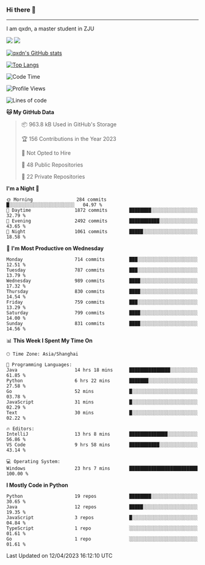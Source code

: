 ### Hi there 👋
---

I am qxdn, a master student in ZJU

[![](https://img.shields.io/badge/blog-qxdn-brightgreen?style=for-the-badge&logo=hexo)](https://qianxu.run) [![](https://img.shields.io/badge/bilibili-qxdn-ff69b4?style=for-the-badge&logo=Bilibili)](https://space.bilibili.com/11674667)


[![qxdn's GitHub stats](https://github-readme-stats.vercel.app/api?username=qxdn&count_private=true&show_icons=true)](https://github.com/qxdn)

[![Top Langs](https://github-readme-stats.vercel.app/api/top-langs/?username=qxdn&layout=compact)](https://github.com/qxdn)

<!--START_SECTION:waka-->
![Code Time](http://img.shields.io/badge/Code%20Time-972%20hrs%2030%20mins-blue)

![Profile Views](http://img.shields.io/badge/Profile%20Views-5-blue)

![Lines of code](https://img.shields.io/badge/From%20Hello%20World%20I%27ve%20Written-10.3%20million%20lines%20of%20code-blue)

**🐱 My GitHub Data** 

> 📦 963.8 kB Used in GitHub's Storage 
 > 
> 🏆 156 Contributions in the Year 2023
 > 
> 🚫 Not Opted to Hire
 > 
> 📜 48 Public Repositories 
 > 
> 🔑 22 Private Repositories 
 > 
**I'm a Night 🦉** 

```text
🌞 Morning                284 commits         █░░░░░░░░░░░░░░░░░░░░░░░░   04.97 % 
🌆 Daytime                1872 commits        ████████░░░░░░░░░░░░░░░░░   32.79 % 
🌃 Evening                2492 commits        ███████████░░░░░░░░░░░░░░   43.65 % 
🌙 Night                  1061 commits        █████░░░░░░░░░░░░░░░░░░░░   18.58 % 
```
📅 **I'm Most Productive on Wednesday** 

```text
Monday                   714 commits         ███░░░░░░░░░░░░░░░░░░░░░░   12.51 % 
Tuesday                  787 commits         ███░░░░░░░░░░░░░░░░░░░░░░   13.79 % 
Wednesday                989 commits         ████░░░░░░░░░░░░░░░░░░░░░   17.32 % 
Thursday                 830 commits         ████░░░░░░░░░░░░░░░░░░░░░   14.54 % 
Friday                   759 commits         ███░░░░░░░░░░░░░░░░░░░░░░   13.29 % 
Saturday                 799 commits         ████░░░░░░░░░░░░░░░░░░░░░   14.00 % 
Sunday                   831 commits         ████░░░░░░░░░░░░░░░░░░░░░   14.56 % 
```


📊 **This Week I Spent My Time On** 

```text
🕑︎ Time Zone: Asia/Shanghai

💬 Programming Languages: 
Java                     14 hrs 18 mins      ███████████████░░░░░░░░░░   61.85 % 
Python                   6 hrs 22 mins       ███████░░░░░░░░░░░░░░░░░░   27.58 % 
Go                       52 mins             █░░░░░░░░░░░░░░░░░░░░░░░░   03.78 % 
JavaScript               31 mins             █░░░░░░░░░░░░░░░░░░░░░░░░   02.29 % 
Text                     30 mins             █░░░░░░░░░░░░░░░░░░░░░░░░   02.22 % 

🔥 Editors: 
IntelliJ                 13 hrs 8 mins       ██████████████░░░░░░░░░░░   56.86 % 
VS Code                  9 hrs 58 mins       ███████████░░░░░░░░░░░░░░   43.14 % 

💻 Operating System: 
Windows                  23 hrs 7 mins       █████████████████████████   100.00 % 
```

**I Mostly Code in Python** 

```text
Python                   19 repos            ████████░░░░░░░░░░░░░░░░░   30.65 % 
Java                     12 repos            █████░░░░░░░░░░░░░░░░░░░░   19.35 % 
JavaScript               3 repos             █░░░░░░░░░░░░░░░░░░░░░░░░   04.84 % 
TypeScript               1 repo              ░░░░░░░░░░░░░░░░░░░░░░░░░   01.61 % 
Go                       1 repo              ░░░░░░░░░░░░░░░░░░░░░░░░░   01.61 % 
```




 Last Updated on 12/04/2023 16:12:10 UTC
<!--END_SECTION:waka-->

<!--
**qxdn/qxdn** is a ✨ _special_ ✨ repository because its `README.md` (this file) appears on your GitHub profile.

Here are some ideas to get you started:

- 🔭 I’m currently working on ...
- 🌱 I’m currently learning ...
- 👯 I’m looking to collaborate on ...
- 🤔 I’m looking for help with ...
- 💬 Ask me about ...
- 📫 How to reach me: ...
- 😄 Pronouns: ...
- ⚡ Fun fact: ...
-->
